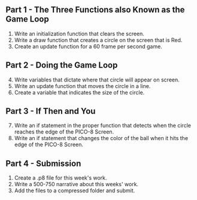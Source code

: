 ## Part 1 - The Three Functions also Known as the Game Loop
1. Write an initialization function that clears the screen. 
2. Write a draw function that creates a circle on the screen that is Red.
3. Create an update function for a 60 frame per second game.

## Part 2 - Doing the Game Loop
4. Write variables that dictate where that circle will appear on screen.
4. Write an update function that moves the circle in a line. 
4. Create a variable that indicates the size of the circle.

## Part 3 - If Then and You
7. Write an if statement in the proper function that detects when the circle reaches the edge of the PICO-8 Screen.
7. Write an if statement that changes the color of the ball when it hits the edge of the PICO-8 Screen.

## Part 4 - Submission

1. Create a .p8 file for this week's work.
1. Write a 500-750 narrative about this weeks' work. 
1. Add the files to a compressed folder and submit. 
